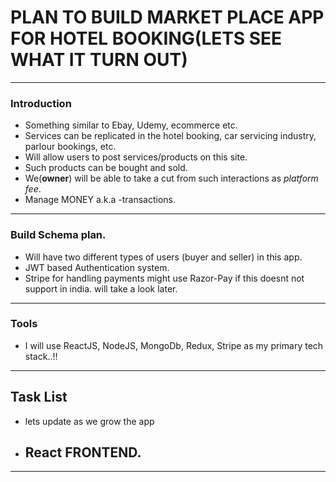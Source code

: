 # PLAN TO BUILD MARKET PLACE APP FOR HOTEL BOOKING(LETS SEE WHAT IT TURN OUT)

---

### Introduction

- Something similar to Ebay, Udemy, ecommerce etc.
- Services can be replicated in the hotel booking, car servicing industry, parlour bookings, etc.
- Will allow users to post services/products on this site.
- Such products can be bought and sold.
- We(**owner**) will be able to take a cut from such interactions as _platform fee_.
- Manage MONEY a.k.a -transactions.

---

### Build Schema plan.

- Will have two different types of users (buyer and seller) in this app.
- JWT based Authentication system.
- Stripe for handling payments might use Razor-Pay if this doesnt not support in india. will take a look later.

---

### Tools

- I will use ReactJS, NodeJS, MongoDb, Redux, Stripe as my primary tech stack..!!

---

## Task List

- lets update as we grow the app
- React FRONTEND.
  -

---
